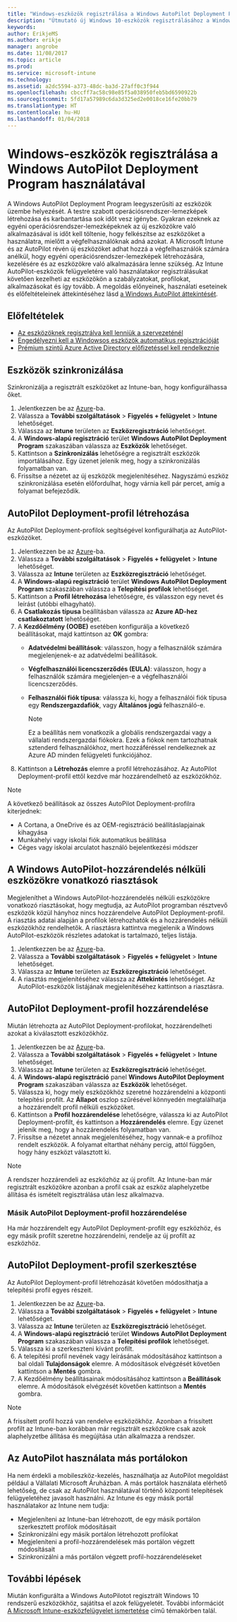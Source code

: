 ```yaml
---
title: "Windows-eszközök regisztrálása a Windows AutoPilot Deployment Program használatával"
description: "Útmutató új Windows 10-eszközök regisztrálásához a Windows AutoPilot Deployment Program használatával."
keywords: 
author: ErikjeMS
ms.author: erikje
manager: angrobe
ms.date: 11/08/2017
ms.topic: article
ms.prod: 
ms.service: microsoft-intune
ms.technology: 
ms.assetid: a2dc5594-a373-48dc-ba3d-27aff0c3f944
ms.openlocfilehash: cbccff7ac58c98e85f5a038950feb5bd6590922b
ms.sourcegitcommit: 5fd17a57989c6da3d325ed2e0018ce16fe20bb79
ms.translationtype: HT
ms.contentlocale: hu-HU
ms.lasthandoff: 01/04/2018
---
```

# <a name="enroll-windows-devices-using-windows-autopilot-deployment-program"></a>Windows-eszközök regisztrálása a Windows AutoPilot Deployment Program használatával
A Windows AutoPilot Deployment Program leegyszerűsíti az eszközök üzembe helyezését. A testre szabott operációsrendszer-lemezképek létrehozása és karbantartása sok időt vesz igénybe. Gyakran ezeknek az egyéni operációsrendszer-lemezképeknek az új eszközökre való alkalmazásával is időt kell töltenie, hogy felkészítse az eszközöket a használatra, mielőtt a végfelhasználóknak adná azokat. A Microsoft Intune és az AutoPilot révén új eszközöket adhat hozzá a végfelhasználók számára anélkül, hogy egyéni operációsrendszer-lemezképek létrehozására, kezelésére és az eszközökre való alkalmazására lenne szükség. Az Intune AutoPilot-eszközök felügyeletére való használatakor regisztrálásukat követően kezelheti az eszközökön a szabályzatokat, profilokat, alkalmazásokat és így tovább. A megoldás előnyeinek, használati eseteinek és előfeltételeinek áttekintéséhez lásd [a Windows AutoPilot áttekintését](https://docs.microsoft.com/windows/deployment/windows-10-auto-pilot).

## <a name="prerequisites"></a>Előfeltételek
- [Az eszközöknek regisztrálva kell lenniük a szervezeténél](https://docs.microsoft.com/en-us/windows/deployment/windows-autopilot/windows-10-autopilot#device-registration-and-oobe-customization)
- [Engedélyezni kell a Windowsos eszközök automatikus regisztrációját](https://docs.microsoft.com/intune-classic/deploy-use/set-up-windows-device-management-with-microsoft-intune#enable-windows-10-automatic-enrollment)
- [Prémium szintű Azure Active Directory előfizetéssel kell rendelkeznie](https://docs.microsoft.com/azure/active-directory/active-directory-get-started-premium) <!--&#40;[trial subscription](http://go.microsoft.com/fwlink/?LinkID=816845)&#41;-->

## <a name="synchronize-devices"></a>Eszközök szinkronizálása
Szinkronizálja a regisztrált eszközöket az Intune-ban, hogy konfigurálhassa őket.

1. Jelentkezzen be az [Azure](https://portal.azure.com/)-ba.
2. Válassza a **További szolgáltatások** > **Figyelés + felügyelet** > **Intune** lehetőséget.
3. Válassza az **Intune** területen az **Eszközregisztráció** lehetőséget.
4. A **Windows-alapú regisztráció** terület **Windows AutoPilot Deployment Program** szakaszában válassza az **Eszközök** lehetőséget.
5. Kattintson a **Szinkronizálás** lehetőségre a regisztrált eszközök importálásához. Egy üzenet jelenik meg, hogy a szinkronizálás folyamatban van.
6. Frissítse a nézetet az új eszközök megjelenítéséhez. Nagyszámú eszköz szinkronizálása esetén előfordulhat, hogy várnia kell pár percet, amíg a folyamat befejeződik.  

## <a name="create-an-autopilot-deployment-profile"></a>AutoPilot Deployment-profil létrehozása
Az AutoPilot Deployment-profilok segítségével konfigurálhatja az AutoPilot-eszközöket.
1. Jelentkezzen be az [Azure](https://portal.azure.com/)-ba. 
2. Válassza a **További szolgáltatások** > **Figyelés + felügyelet** > **Intune** lehetőséget.
3. Válassza az **Intune** területen az **Eszközregisztráció** lehetőséget.
4. A **Windows-alapú regisztráció** terület **Windows AutoPilot Deployment Program** szakaszában válassza a **Telepítési profilok** lehetőséget.
5. Kattintson a **Profil létrehozása** lehetőségre, és válasszon egy nevet és leírást (utóbbi elhagyható). 
6. A **Csatlakozás típusa** beállításban válassza az **Azure AD-hez csatlakoztatott** lehetőséget.
7. A **Kezdőélmény (OOBE)** esetében konfigurálja a következő beállításokat, majd kattintson az **OK** gombra: 
   - **Adatvédelmi beállítások**: válasszon, hogy a felhasználók számára megjelenjenek-e az adatvédelmi beállítások. 
   - **Végfelhasználói licencszerződés (EULA)**: válasszon, hogy a felhasználók számára megjelenjen-e a végfelhasználói licencszerződés.
   - **Felhasználói fiók típusa**: válassza ki, hogy a felhasználói fiók típusa egy **Rendszergazdafiók**, vagy **Általános jogú** felhasználó-e.

     > [!Note]    
     > Ez a beállítás nem vonatkozik a globális rendszergazdai vagy a vállalati rendszergazdai fiókokra. Ezek a fiókok nem tartozhatnak sztenderd felhasználókhoz, mert hozzáféréssel rendelkeznek az Azure AD minden felügyeleti funkciójához.
8. Kattintson a **Létrehozás** elemre a profil létrehozásához. Az AutoPilot Deployment-profil ettől kezdve már hozzárendelhető az eszközökhöz.
     
> [!Note]    
> A következő beállítások az összes AutoPilot Deployment-profilra kiterjednek:
> - A Cortana, a OneDrive és az OEM-regisztráció beállításlapjainak kihagyása
> - Munkahelyi vagy iskolai fiók automatikus beállítása
> - Céges vagy iskolai arculatot használó bejelentkezési módszer    

## <a name="alerts-for-windows-autopilot-unassigned-devices-----163236---"></a>A Windows AutoPilot-hozzárendelés nélküli eszközökre vonatkozó riasztások <!-- 163236 -->
Megjeleníthet a Windows AutoPilot-hozzárendelés nélküli eszközökre vonatkozó riasztásokat, hogy megtudja, az AutoPilot programban résztvevő eszközök közül hányhoz nincs hozzárendelve AutoPilot Deployment-profil. A riasztás adatai alapján a profilok létrehozhatók és a hozzárendelés nélküli eszközökhöz rendelhetők. A riasztásra kattintva megjelenik a Windows AutoPilot-eszközök részletes adatokat is tartalmazó, teljes listája. 
1. Jelentkezzen be az [Azure](https://portal.azure.com/)-ba. 
2. Válassza a **További szolgáltatások** > **Figyelés + felügyelet** > **Intune** lehetőséget.
3. Válassza az **Intune** területen az **Eszközregisztráció** lehetőséget.
4. A riasztás megjelenítéséhez válassza az **Áttekintés** lehetőséget. Az AutoPilot-eszközök listájának megjelenítéséhez kattintson a riasztásra.  

## <a name="assign-an-autopilot-deployment-profile"></a>AutoPilot Deployment-profil hozzárendelése
Miután létrehozta az AutoPilot Deployment-profilokat, hozzárendelheti azokat a kiválasztott eszközökhöz.

1. Jelentkezzen be az [Azure](https://portal.azure.com/)-ba. 
2. Válassza a **További szolgáltatások** > **Figyelés + felügyelet** > **Intune** lehetőséget.
3. Válassza az **Intune** területen az **Eszközregisztráció** lehetőséget.
4. A **Windows-alapú regisztráció** panel **Windows AutoPilot Deployment Program** szakaszában válassza az **Eszközök** lehetőséget.
5. Válassza ki, hogy mely eszközökhöz szeretné hozzárendelni a központi telepítési profilt. Az **Állapot** oszlop szűrésével könnyedén megtalálhatja a hozzárendelt profil nélküli eszközöket. 
6. Kattintson a **Profil hozzárendelése** lehetőségre, válassza ki az AutoPilot Deployment-profilt, és kattintson a **Hozzárendelés** elemre. Egy üzenet jelenik meg, hogy a hozzárendelés folyamatban van.
7. Frissítse a nézetet annak megjelenítéséhez, hogy vannak-e a profilhoz rendelt eszközök. A folyamat eltarthat néhány percig, attól függően, hogy hány eszközt választott ki. 

> [!Note]
> A rendszer hozzárendeli az eszközhöz az új profilt. Az Intune-ban már regisztrált eszközökre azonban a profil csak az eszköz alaphelyzetbe állítása és ismételt regisztrálása után lesz alkalmazva.

### <a name="assign-a-different-autopilot-deployment-profile"></a>Másik AutoPilot Deployment-profil hozzárendelése
Ha már hozzárendelt egy AutoPilot Deployment-profilt egy eszközhöz, és egy másik profilt szeretne hozzárendelni, rendelje az új profilt az eszközhöz.  

## <a name="edit-an-autopilot-deployment-profile"></a>AutoPilot Deployment-profil szerkesztése 
Az AutoPilot Deployment-profil létrehozását követően módosíthatja a telepítési profil egyes részeit.   
1. Jelentkezzen be az [Azure](https://portal.azure.com/)-ba. 
2. Válassza a **További szolgáltatások** > **Figyelés + felügyelet** > **Intune** lehetőséget.
3. Válassza az **Intune** területen az **Eszközregisztráció** lehetőséget.
4. A **Windows-alapú regisztráció** terület **Windows AutoPilot Deployment Program** szakaszában válassza a **Telepítési profilok** lehetőséget. 
5. Válassza ki a szerkeszteni kívánt profilt. 
6. A telepítési profil nevének vagy leírásának módosításához kattintson a bal oldali **Tulajdonságok** elemre. A módosítások elvégzését követően kattintson a **Mentés** gombra. 
7. A Kezdőélmény beállításainak módosításához kattintson a **Beállítások** elemre. A módosítások elvégzését követően kattintson a **Mentés** gombra. 

> [!NOTE]
> A frissített profil hozzá van rendelve eszközökhöz. Azonban a frissített profilt az Intune-ban korábban már regisztrált eszközökre csak azok alaphelyzetbe állítása és megújítása után alkalmazza a rendszer. 

## <a name="using-autopilot-in-other-portals"></a>Az AutoPilot használata más portálokon
Ha nem érdekli a mobileszköz-kezelés, használhatja az AutoPilot megoldást például a Vállalati Microsoft Áruházban. A más portálok használata elérhető lehetőség, de csak az AutoPilot használatával történő központi telepítések felügyeletéhez javasolt használni. Az Intune és egy másik portál használatakor az Intune nem tudja:
- Megjeleníteni az Intune-ban létrehozott, de egy másik portálon szerkesztett profilok módosításait
- Szinkronizálni egy másik portálon létrehozott profilokat
- Megjeleníteni a profil-hozzárendelések más portálon végzett módosításait
- Szinkronizálni a más portálon végzett profil-hozzárendeléseket

## <a name="next-steps"></a>További lépések
Miután konfigurálta a Windows AutoPilotot regisztrált Windows 10 rendszerű eszközökhöz, sajátítsa el azok felügyeletét. További információt [A Microsoft Intune-eszközfelügyelet ismertetése](https://docs.microsoft.com/intune/device-management) című témakörben talál.